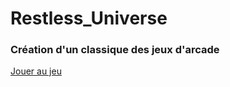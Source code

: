 # Restless_Universe
### Création d'un classique des jeux d'arcade
[Jouer au jeu](https://codacrea.github.io/Restless_Universe/)
